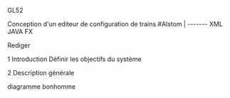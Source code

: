 ﻿GL52

Conception d'un editeur de configuration de trains #Alstom
					|
					 ------- XML 	JAVA FX

Rediger

1 Introduction
Définir les objectifs du système

2 Description générale

diagramme bonhomme